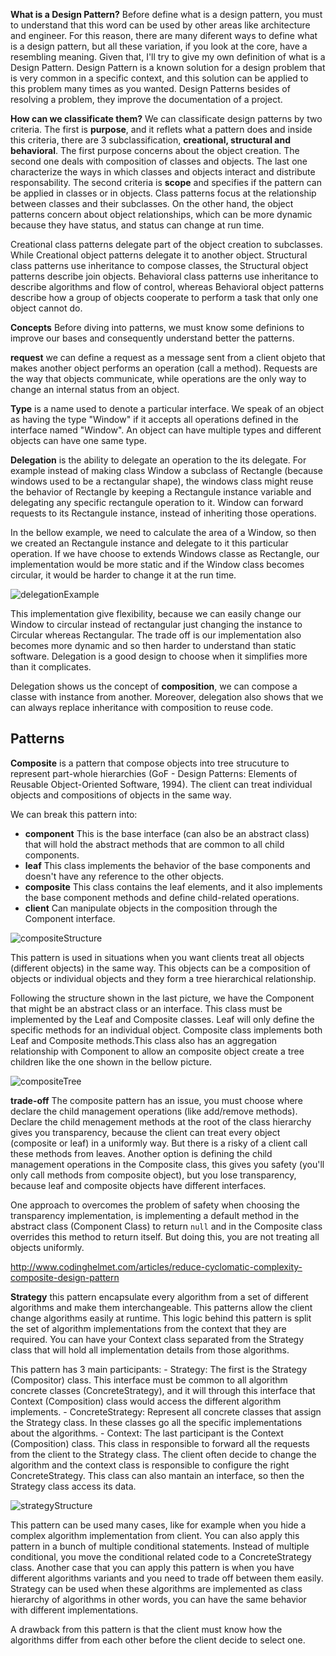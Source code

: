 **What is a Design Pattern?**
Before define what is a design pattern, you must to understand that this word can be used by other areas like architecture and engineer. For this reason, there are many diferent ways to define what is a design pattern, but all these variation, if you look at the core, have a resembling meaning. Given that, I'll try to give my own definition of what is a Design Pattern. Design Pattern is a known solution for a design problem that is very common in a specific context, and this solution can be applied to this problem many times as you wanted. Design Patterns besides of resolving a problem, they improve the documentation of a project. 

**How can we classificate them?**
We can classificate design patterns by two criteria. The first is **purpose**, and it reflets what a pattern does and inside this criteria, there are 3 subclassification, **creational, structural and behavioral**. The first purpose concerns about the object creation. The second one deals with composition of classes and objects. The last one characterize the ways in which classes and objects interact and distribute responsability. The second criteria is **scope** and specifies if the pattern can be applied in classes or in objects. Class patterns focus at the relationship between classes and their subclasses. On the other hand, the object patterns concern about object relationships, which can be more dynamic because they have status, and status can change at run time.

Creational class patterns delegate part of the object creation to subclasses. While Creational object patterns delegate it to another object. Structural class patterns use inheritance to compose classes, the Structural object patterns describe join objects. Behavioral class patterns use inheritance to describe algorithms and flow of control, whereas Behavioral object patterns describe how a group of objects cooperate to perform a task that only one object cannot do.

**Concepts**
Before diving into patterns, we must know some definions to improve our bases and consequently understand better the patterns.

**request** we can define a request as a message sent from a client objeto that makes another object performs an operation (call a method). Requests are the way that objects communicate, while operations are the only way to change an internal status from an object.

**Type** is a name used to denote a particular interface. We speak of an object as having the type "Window" if it accepts all operations defined in the interface named "Window". An object can have multiple types and different objects can have one same type.

**Delegation** is the ability to delegate an operation to the its delegate. For example instead of making class Window a subclass of Rectangle (because windows used to be a rectangular shape), the windows class might reuse the behavior of Rectangle by keeping a Rectangule instance variable and delegating any specific rectangule operation to it. Window can forward requests to its Rectangule instance, instead of inheriting those operations.

In the bellow example, we need to calculate the area of a Window, so then we created an Rectangule instance and delegate to it this particular operation. If we have choose to extends Windows classe as Rectangle, our implementation would be more static and if the Window class becomes circular, it would be harder to change it at the run time.

![delegationExample](https://github.com/systane/courses/blob/master/designPatterns/delegation.png)

This implementation give flexibility, because we can easily change our Window to circular instead of rectangular just changing the instance to Circular whereas Rectangular. The trade off is our implementation also becomes more dynamic and so then harder to understand than static software. Delegation is a good design to choose when it simplifies more than it complicates.

Delegation shows us the concept of **composition**, we can compose a classe with instance from another. Moreover, delegation also shows that we can always replace inheritance with composition to reuse code.


## **Patterns**

**Composite** is a pattern that compose objects into tree strucuture to represent part-whole hierarchies (GoF - Design Patterns: Elements of Reusable Object-Oriented Software, 1994). The client can treat individual objects and compositions of objects in the same way.

We can break this pattern into:
- **component** This is the base interface (can also be an abstract class) that will hold the abstract methods that are common to all child components.
- **leaf** This class implements the behavior of the base components and doesn't have any reference to the other objects.
- **composite**  This class contains the leaf elements, and it also implements the base component methods and define child-related operations.
- **client** Can manipulate objects in the composition through the Component interface.

![compositeStructure](https://github.com/systane/courses/blob/master/designPatterns/compositeStructure.png)

This pattern is used in situations when you want clients treat all objects (different objects) in the same way. This objects can be a composition of objects or individual objects and they form a tree hierarchical relationship.

Following the structure shown in the last picture, we have the Component that might be an abstract class or an interface. This class must be implemented by the Leaf and Composite classes. Leaf will only define the specific methods for an individual object. Composite class implements both Leaf and Composite methods.This class also has an aggregation relationship with Component to allow an composite object create a tree children like the one shown in the bellow picture.

![compositeTree](https://github.com/systane/courses/blob/master/designPatterns/compositeTree.png)

**trade-off** The composite pattern has an issue, you must choose where declare the child management operations (like add/remove methods). Declare the child menagement methods at the root of the class hierarchy gives you transparency, because the client can treat every object (composite or leaf) in a uniformly way. But there is a risky of a client call these methods from leaves. Another option is defining the child management operations in the Composite class, this gives you safety (you'll only call methods from composite object), but you lose transparency, because leaf and composite objects have different interfaces.

One approach to overcomes the problem of safety when choosing the transparency implementation, is implementing a default method in the abstract class (Component Class) to return `null` and in the Composite class overrides this method to return itself. But doing this, you are not treating all objects uniformly.

http://www.codinghelmet.com/articles/reduce-cyclomatic-complexity-composite-design-pattern


**Strategy** this pattern encapsulate every algorithm from a set of different algorithms and make them interchangeable. This patterns allow the client change algorithms easily at runtime. This logic behind this pattern is split the set of algorithm implementations from the context that they are required. You can have your Context class separated from the Strategy class that will hold all implementation details from those algorithms.

This pattern has 3 main participants:
    - Strategy: The first is the Strategy (Compositor) class. This interface must be common to all algorithm concrete classes (ConcreteStrategy), and it will through this interface that Context (Composition) class would access the different algorithm implements.
    - ConcreteStrategy: Represent all concrete classes that assign the Strategy class. In these classes go all the specific implementations about the algorithms.
    - Context: The last participant is the Context (Composition) class. This class in responsible to forward all the requests from the client to the Strategy class. The client often decide to change the algorithm and the context class is responsible to configure the right ConcreteStrategy. This class can also mantain an interface, so then the Strategy class access its data.  

![strategyStructure](https://github.com/systane/courses/blob/master/designPatterns/strategyStructure.png)

This pattern can be used many cases, like for example when you hide a complex algorithm implementation from client. You can also apply this pattern in a bunch of multiple conditional statements. Instead of multiple conditional, you move the conditional related code to a ConcreteStrategy class. Another case that you can apply this pattern is when you have different algorithms variants and you need to trade off between them easily. Strategy can be used when these algorithms are implemented as class hierarchy of algorithms in other words, you can have the same behavior with different implementations.

A drawback from this pattern is that the client must know how the algorithms differ from each other before the client decide to select one.